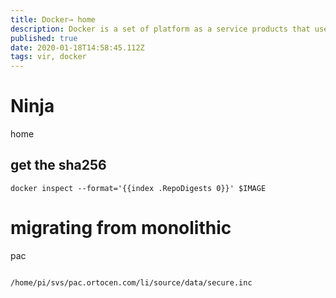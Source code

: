 ```yaml
---
title: Docker→ home
description: Docker is a set of platform as a service products that use OS-level virtualization to deliver software in packages called containers
published: true
date: 2020-01-18T14:58:45.112Z
tags: vir, docker
---
```


# Ninja
home

## get the sha256

```
docker inspect --format='{{index .RepoDigests 0}}' $IMAGE

```


# migrating from monolithic

pac

```

/home/pi/svs/pac.ortocen.com/li/source/data/secure.inc
```